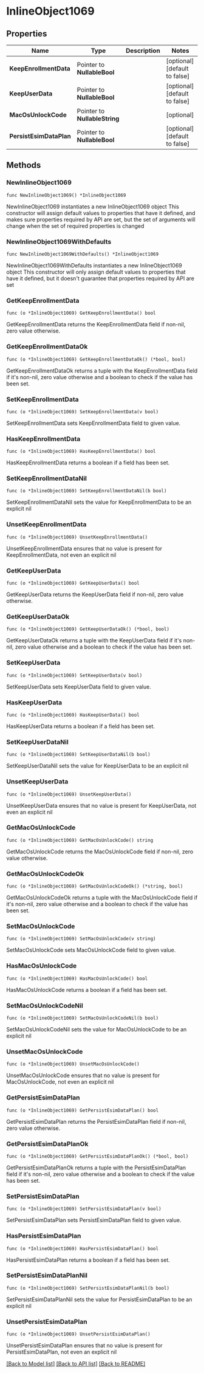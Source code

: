 # InlineObject1069

## Properties

Name | Type | Description | Notes
------------ | ------------- | ------------- | -------------
**KeepEnrollmentData** | Pointer to **NullableBool** |  | [optional] [default to false]
**KeepUserData** | Pointer to **NullableBool** |  | [optional] [default to false]
**MacOsUnlockCode** | Pointer to **NullableString** |  | [optional] 
**PersistEsimDataPlan** | Pointer to **NullableBool** |  | [optional] [default to false]

## Methods

### NewInlineObject1069

`func NewInlineObject1069() *InlineObject1069`

NewInlineObject1069 instantiates a new InlineObject1069 object
This constructor will assign default values to properties that have it defined,
and makes sure properties required by API are set, but the set of arguments
will change when the set of required properties is changed

### NewInlineObject1069WithDefaults

`func NewInlineObject1069WithDefaults() *InlineObject1069`

NewInlineObject1069WithDefaults instantiates a new InlineObject1069 object
This constructor will only assign default values to properties that have it defined,
but it doesn't guarantee that properties required by API are set

### GetKeepEnrollmentData

`func (o *InlineObject1069) GetKeepEnrollmentData() bool`

GetKeepEnrollmentData returns the KeepEnrollmentData field if non-nil, zero value otherwise.

### GetKeepEnrollmentDataOk

`func (o *InlineObject1069) GetKeepEnrollmentDataOk() (*bool, bool)`

GetKeepEnrollmentDataOk returns a tuple with the KeepEnrollmentData field if it's non-nil, zero value otherwise
and a boolean to check if the value has been set.

### SetKeepEnrollmentData

`func (o *InlineObject1069) SetKeepEnrollmentData(v bool)`

SetKeepEnrollmentData sets KeepEnrollmentData field to given value.

### HasKeepEnrollmentData

`func (o *InlineObject1069) HasKeepEnrollmentData() bool`

HasKeepEnrollmentData returns a boolean if a field has been set.

### SetKeepEnrollmentDataNil

`func (o *InlineObject1069) SetKeepEnrollmentDataNil(b bool)`

 SetKeepEnrollmentDataNil sets the value for KeepEnrollmentData to be an explicit nil

### UnsetKeepEnrollmentData
`func (o *InlineObject1069) UnsetKeepEnrollmentData()`

UnsetKeepEnrollmentData ensures that no value is present for KeepEnrollmentData, not even an explicit nil
### GetKeepUserData

`func (o *InlineObject1069) GetKeepUserData() bool`

GetKeepUserData returns the KeepUserData field if non-nil, zero value otherwise.

### GetKeepUserDataOk

`func (o *InlineObject1069) GetKeepUserDataOk() (*bool, bool)`

GetKeepUserDataOk returns a tuple with the KeepUserData field if it's non-nil, zero value otherwise
and a boolean to check if the value has been set.

### SetKeepUserData

`func (o *InlineObject1069) SetKeepUserData(v bool)`

SetKeepUserData sets KeepUserData field to given value.

### HasKeepUserData

`func (o *InlineObject1069) HasKeepUserData() bool`

HasKeepUserData returns a boolean if a field has been set.

### SetKeepUserDataNil

`func (o *InlineObject1069) SetKeepUserDataNil(b bool)`

 SetKeepUserDataNil sets the value for KeepUserData to be an explicit nil

### UnsetKeepUserData
`func (o *InlineObject1069) UnsetKeepUserData()`

UnsetKeepUserData ensures that no value is present for KeepUserData, not even an explicit nil
### GetMacOsUnlockCode

`func (o *InlineObject1069) GetMacOsUnlockCode() string`

GetMacOsUnlockCode returns the MacOsUnlockCode field if non-nil, zero value otherwise.

### GetMacOsUnlockCodeOk

`func (o *InlineObject1069) GetMacOsUnlockCodeOk() (*string, bool)`

GetMacOsUnlockCodeOk returns a tuple with the MacOsUnlockCode field if it's non-nil, zero value otherwise
and a boolean to check if the value has been set.

### SetMacOsUnlockCode

`func (o *InlineObject1069) SetMacOsUnlockCode(v string)`

SetMacOsUnlockCode sets MacOsUnlockCode field to given value.

### HasMacOsUnlockCode

`func (o *InlineObject1069) HasMacOsUnlockCode() bool`

HasMacOsUnlockCode returns a boolean if a field has been set.

### SetMacOsUnlockCodeNil

`func (o *InlineObject1069) SetMacOsUnlockCodeNil(b bool)`

 SetMacOsUnlockCodeNil sets the value for MacOsUnlockCode to be an explicit nil

### UnsetMacOsUnlockCode
`func (o *InlineObject1069) UnsetMacOsUnlockCode()`

UnsetMacOsUnlockCode ensures that no value is present for MacOsUnlockCode, not even an explicit nil
### GetPersistEsimDataPlan

`func (o *InlineObject1069) GetPersistEsimDataPlan() bool`

GetPersistEsimDataPlan returns the PersistEsimDataPlan field if non-nil, zero value otherwise.

### GetPersistEsimDataPlanOk

`func (o *InlineObject1069) GetPersistEsimDataPlanOk() (*bool, bool)`

GetPersistEsimDataPlanOk returns a tuple with the PersistEsimDataPlan field if it's non-nil, zero value otherwise
and a boolean to check if the value has been set.

### SetPersistEsimDataPlan

`func (o *InlineObject1069) SetPersistEsimDataPlan(v bool)`

SetPersistEsimDataPlan sets PersistEsimDataPlan field to given value.

### HasPersistEsimDataPlan

`func (o *InlineObject1069) HasPersistEsimDataPlan() bool`

HasPersistEsimDataPlan returns a boolean if a field has been set.

### SetPersistEsimDataPlanNil

`func (o *InlineObject1069) SetPersistEsimDataPlanNil(b bool)`

 SetPersistEsimDataPlanNil sets the value for PersistEsimDataPlan to be an explicit nil

### UnsetPersistEsimDataPlan
`func (o *InlineObject1069) UnsetPersistEsimDataPlan()`

UnsetPersistEsimDataPlan ensures that no value is present for PersistEsimDataPlan, not even an explicit nil

[[Back to Model list]](../README.md#documentation-for-models) [[Back to API list]](../README.md#documentation-for-api-endpoints) [[Back to README]](../README.md)


